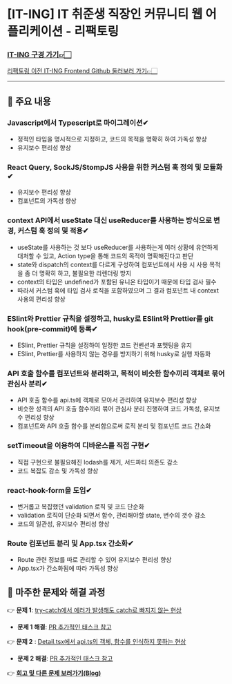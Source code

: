 # [IT-ING] IT 취준생 직장인 커뮤니티 웹 어플리케이션 - 리팩토링

### **[IT-ING 구경 가기👉🏻](https://it-ing.co.kr)**

[리팩토링 이전 IT-ING Frontend Github 둘러보러 가기👉🏻](https://github.com/life-tutor/life-tutor-FE)

---

## 📌 주요 내용

### **Javascript에서 Typescript로 마이그레이션✔**
  - 정적인 타입을 명시적으로 지정하고, 코드의 목적을 명확히 하여 가독성 향상
  - 유지보수 편리성 향상
### **React Query, SockJS/StompJS 사용을 위한 커스텀 훅 정의 및 모듈화✔**
  - 유지보수 편리성 향상
  - 컴포넌트의 가독성 향상
### **context API에서 useState 대신 useReducer를 사용하는 방식으로 변경, 커스텀 훅 정의 및 적용✔**
  - useState를 사용하는 것 보다 useReducer를 사용하는게 여러 상황에 유연하게 대처할 수 있고, Action type을 통해 코드의 목적이 명확해진다고 판단
  - state와 dispatch의 context를 다르게 구성하여 컴포넌트에서 사용 시 사용 목적을 좀 더 명확히 하고, 불필요한 리렌더링 방지
  - context의 타입은 undefined가 포함된 유니온 타입이기 때문에 타입 검사 필수
  - 따라서 커스텀 훅에 타입 검사 로직을 포함하였으며 그 결과 컴포넌트 내 context 사용의 편리성 향상
### **ESlint와 Prettier 규칙을 설정하고, husky로 ESlint와 Prettier를 git hook(pre-commit)에 등록✔**
  - ESlint, Prettier 규칙을 설정하여 일정한 코드 컨벤션과 포맷팅을 유지
  - ESlint, Prettier를 사용하지 않는 경우를 방지하기 위해 husky로 실행 자동화
### **API 호출 함수를 컴포넌트와 분리하고, 목적이 비슷한 함수끼리 객체로 묶어 관심사 분리✔**
  - API 호출 함수를 api.ts에 객체로 모아서 관리하여 유지보수 편리성 향상
  - 비슷한 성격의 API 호출 함수끼리 묶어 관심사 분리 진행하여 코드 가독성, 유지보수 편리성 향상
  - 컴포넌트와 API 호출 함수를 분리함으로써 로직 분리 및 컴포넌트 코드 간소화
### **setTimeout을 이용하여 디바운스를 직접 구현✔**
  - 직접 구현으로 불필요해진 lodash를 제거, 서드파티 의존도 감소
  - 코드 복잡도 감소 및 가독성 향상
### **react-hook-form을 도입✔**
  - 번거롭고 복잡했던 validation 로직 및 코드 단순화
  - validation 로직이 단순화 되면서 함수, 관리해야할 state, 변수의 갯수 감소
  - 코드의 일관성, 유지보수 편리성 향상
### **Route 컴포넌트 분리 및 App.tsx 간소화✔**
  - Route 관련 정보를 따로 관리할 수 있어 유지보수 편리성 향상
  - App.tsx가 간소화됨에 따라 가독성 향상

## 📌 마주한 문제와 해결 과정

👉 **문제 1**: [try-catch에서 에러가 발생해도 catch로 빠지지 않는 현상](https://github.com/nggoong/iting-refactoring/issues/5)

- **문제 1 해결**: [PR 추가적인 태스크 참고](https://github.com/nggoong/iting-refactoring/pull/6)

👉 **문제 2** : [Detail.tsx에서 api.ts의 객체, 함수를 인식하지 못하는 현상](https://github.com/nggoong/iting-refactoring/issues/8)

- **문제 2 해결**: [PR 추가적인 태스크 참고](https://github.com/nggoong/iting-refactoring/pull/9)

👉 **[회고 및 다른 문제 보러가기(Blog)](https://velog.io/@apro_xo/%EB%A6%AC%ED%8C%A9%ED%86%A0%EB%A7%81-%ED%94%84%EB%A1%9C%EC%A0%9D%ED%8A%B8%EB%A5%BC-%EC%A7%84%ED%96%89%ED%95%98%EB%A9%B0)**
